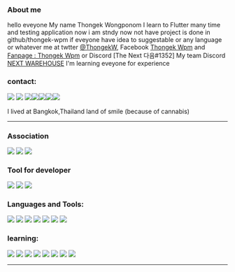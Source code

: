 ### About me 
hello eveyone My name Thongek Wongponom I learn to Flutter many time and testing application 
now i am stndy now not have project is done in github/thongek-wpm if eveyone have idea to suggestable or any language or whatever me at twtter [@ThongekW](https://twitter.com/ThongekW), Facebook [Thongek Wpm](https://www.facebook.com/BreakerGEz) and [Fanpage : Thongek Wpm](https://www.facebook.com/ThongekWpmTh/) or Discord [The Next 다음#1352]  My team Discord [NEXT WAREHOUSE](https://discord.gg/bppT8TaYrf) I'm learning eveyone for experience



### contact:
<a href= https://www.facebook.com/BreakerGEz><img src =https://user-images.githubusercontent.com/70640558/205985322-edf01cec-77ec-477d-92e6-2e7a58587a86.png></a>
<a href= https://www.instagram.com/thongek_wpm><img src =https://user-images.githubusercontent.com/70640558/205985785-ead26530-744a-4a3b-8a95-4d44390441dc.png></a>
<a href= https://www.linkedin.com/in/thongek-wongpomon-338aba258><img src =https://user-images.githubusercontent.com/70640558/205986576-4a4044b8-4c6d-435f-843f-10e3d899be7d.png></a><a href= https://twitter.com/ThongekW><img src =https://user-images.githubusercontent.com/70640558/205987012-67532951-3945-4773-887b-03a803adb4b3.png></a><a href= https://www.youtube.com/@thongek_wpm><img src =https://user-images.githubusercontent.com/70640558/205987610-fbf7b299-5b78-48d7-b034-6f0f0e717f75.png></a><a href= https://www.twitch.tv/thenextza><img src =https://user-images.githubusercontent.com/70640558/205988018-1d9c4c53-979c-499d-a2d1-4eeba5a1380e.png></a><a href= https://discord.gg/bppT8TaYrf><img src =https://user-images.githubusercontent.com/70640558/205988706-eedfaf75-f41f-4c4d-ba95-8d77fdfb43a4.png></a>



I lived at Bangkok,Thailand land of smile (because of cannabis)
___________________________________________________________________________________________________________________________________
### Association
<a href= https://discord.com><img src = https://user-images.githubusercontent.com/70640558/209553248-f52a9d2d-de0a-4865-bf38-81d31390431a.png></a>
<a href= https://slack.com><img src = https://user-images.githubusercontent.com/70640558/209553305-b877812d-6d62-4e83-a732-bdacac843320.png></a>
<a href= http://gmail.com><img src =https://user-images.githubusercontent.com/70640558/209553460-1ecdefed-b73b-4ff9-90de-73afabba3727.png></a>

### Tool for developer
<a href= https://code.visualstudio.com><img src = https://user-images.githubusercontent.com/70640558/206163103-9e0d1246-f3aa-446c-8490-8a086c2b9fb3.png></a>
<a href= https://desktop.github.com><img src = https://user-images.githubusercontent.com/70640558/205984670-4db342f0-443c-4428-b3d8-7f9ffe6d1c6f.png></a>
<a href= https://developer.android.com/studio><img src =https://user-images.githubusercontent.com/70640558/206163558-cc124f88-4e5e-4b09-bb76-f10a58079652.png></a>


### Languages and Tools:
<a href=https://flutter.dev><img src = https://user-images.githubusercontent.com/70640558/205962213-7168570a-4f33-4369-891c-5bf45ada4612.png ></a> 
<a href=https://dart.dev><img src =https://user-images.githubusercontent.com/70640558/205966841-fe9532ac-b1db-4170-851a-7c726526c848.svg></a> 
<a href= https://firebase.google.com><img src =https://user-images.githubusercontent.com/70640558/205962094-6b4918db-b1b7-4afa-a93b-8d6ec8810a81.png></a>
<a href= https://yarnpkg.com><img src =https://user-images.githubusercontent.com/70640558/206162610-127993b8-d1e4-41f1-ad80-1ae937af6e7e.png></a>
<a href= https://nodejs.org/en><img src =https://user-images.githubusercontent.com/70640558/206164106-0f214e1f-00c1-4f4f-9915-0eb815905e64.png></a>
<a href= https://www.postman.com><img src =https://user-images.githubusercontent.com/70640558/209552486-59b1eb96-6290-45a8-b4f2-bb81ba2733fe.png></a>
<a href= https://www.apachefriends.org/index.html><img src =https://user-images.githubusercontent.com/70640558/209552366-51dac6e7-0940-415c-b457-0510f22fd02b.png></a>
### learning:
<a href= https://vuejs.org><img src =https://user-images.githubusercontent.com/70640558/205969831-da82182e-0e3b-43dd-bf8c-83cc60af5449.png></a>
<a href= https://next.vuetifyjs.com/en><img src =https://user-images.githubusercontent.com/70640558/205970338-19fe7ebb-bb9e-4641-bfbc-fb0162a820cd.png></a>
<a href= https://create-react-app.dev><img src =https://user-images.githubusercontent.com/70640558/206164677-06190197-c83e-4ffa-a67d-caaee157680c.png></a>
<a href= https://reactnative.dev><img src =https://user-images.githubusercontent.com/70640558/206164807-23117c89-a24b-431f-849d-796a77d585f5.png></a>
<a href= https://en.wikipedia.org/wiki/HTML><img src =https://user-images.githubusercontent.com/70640558/206168399-0289057d-b21a-4e19-8a4d-8d38c431f299.png></a>
<a href= https://en.wikipedia.org/wiki/CSS><img src =https://user-images.githubusercontent.com/70640558/206168745-79a07500-089d-4740-9190-449158d2e3da.png></a>
<a href= https://www.javascript.com><img src =https://user-images.githubusercontent.com/70640558/206169350-a5dcba3d-ee70-4e03-879e-02264765698e.png></a>
<a href= https://www.typescriptlang.org><img src =https://user-images.githubusercontent.com/70640558/206169912-ef69cf57-528d-4261-b490-b0ccaf278c51.png></a>
___________________________________________________________________________________________________________________________________
